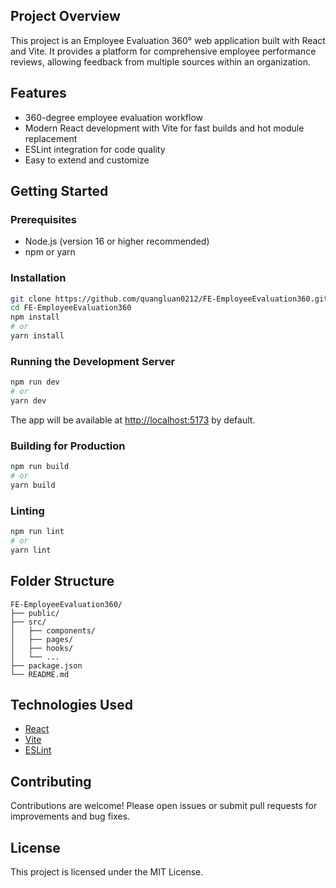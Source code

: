 ## Project Overview

This project is an Employee Evaluation 360° web application built with React and Vite. It provides a platform for comprehensive employee performance reviews, allowing feedback from multiple sources within an organization.

## Features

- 360-degree employee evaluation workflow
- Modern React development with Vite for fast builds and hot module replacement
- ESLint integration for code quality
- Easy to extend and customize

## Getting Started

### Prerequisites

- Node.js (version 16 or higher recommended)
- npm or yarn

### Installation

```bash
git clone https://github.com/quangluan0212/FE-EmployeeEvaluation360.git
cd FE-EmployeeEvaluation360
npm install
# or
yarn install
```

### Running the Development Server

```bash
npm run dev
# or
yarn dev
```

The app will be available at [http://localhost:5173](http://localhost:5173) by default.

### Building for Production

```bash
npm run build
# or
yarn build
```

### Linting

```bash
npm run lint
# or
yarn lint
```

## Folder Structure

```
FE-EmployeeEvaluation360/
├── public/
├── src/
│   ├── components/
│   ├── pages/
│   ├── hooks/
│   └── ...
├── package.json
└── README.md
```

## Technologies Used

- [React](https://react.dev/)
- [Vite](https://vitejs.dev/)
- [ESLint](https://eslint.org/)

## Contributing

Contributions are welcome! Please open issues or submit pull requests for improvements and bug fixes.

## License

This project is licensed under the MIT License.
